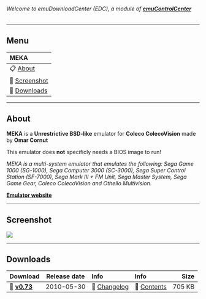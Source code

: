###### Welcome to emuDownloadCenter (EDC), a module of [**emuControlCenter**](https://github.com/PhoenixInteractiveNL/emuControlCenter/wiki/)
***
## Menu
| **MEKA** |
|:---------|
| :clipboard: [About](#about) |
| :sunrise: [Screenshot](#screenshot) |
| :floppy_disk: [Downloads](#downloads) |
***
## About
**MEKA** is a **Unrestrictive BSD-like** emulator for **Coleco ColecoVision** made by **Omar Cornut**

This emulator does **not** specificly needs a BIOS image to run!

_MEKA is a multi-system emulator that emulates the following: Sega Game 1000 (SG-1000), Sega Computer 3000 (SC-3000), Sega Super Control Station (SF-7000), Sega Mark III + FM Unit, Sega Master System, Sega Game Gear, Coleco ColecoVision and Othello Multivision._

[**Emulator website**](http://www.smspower.org/meka)
***
## Screenshot
![](https://raw.githubusercontent.com/PhoenixInteractiveNL/emuDownloadCenter/master/hooks/meka/meka_screen.jpg)
***
## Downloads
| Download | Release date  | Info       | Info       | Size       |
|:---------|:-------------:|:-----------|:-----------|-----------:|
| :floppy_disk: [**v0.73**](https://github.com/PhoenixInteractiveNL/edc-repo0002/raw/master/meka/0.73.7z) | 2010-05-30 | :page_facing_up: [Changelog](https://github.com/PhoenixInteractiveNL/edc-repo0002/blob/master/meka/0.73_changelog.txt) | :mag_right: [Contents](https://github.com/PhoenixInteractiveNL/edc-repo0002/blob/master/meka/0.73_contents.txt) | 705 KB |
